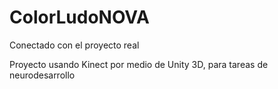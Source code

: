 # ColorLudoNOVA
Conectado con el proyecto real

Proyecto usando Kinect por medio de Unity 3D, para tareas de neurodesarrollo
